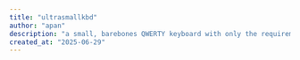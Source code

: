 ```yaml
---
title: "ultrasmallkbd"
author: "apan"
description: "a small, barebones QWERTY keyboard with only the requirements to be functional."
created_at: "2025-06-29"
---
```

